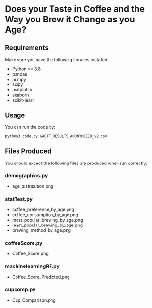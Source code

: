 #  Does your Taste in Coffee and the Way you Brew it Change as you Age?

## Requirements

Make sure you have the following libraries installed:
- Python >= 3.8
- pandas
- numpy
- scipy
- matplotlib
- seaborn
- scikit-learn

## Usage

You can run the code by:

```bash
python3 code.py GACTT_RESULTS_ANONYMIZED_v2.csv
```

## Files Produced

You should expect the following files are produced when run correctly:

### demographics.py
- age_distribution.png

### statTest.py
- coffee_preference_by_age.png
- coffee_consumption_by_age.png
- most_popular_brewing_by_age.png
- least_popular_brewing_by_age.png
- brewing_method_by_age.png

### coffeeScore.py
- Coffee_Score.png

### machinelearningRF.py
- Coffee_Score_Predicted.png

### cupcomp.py
- Cup_Comparison.png
